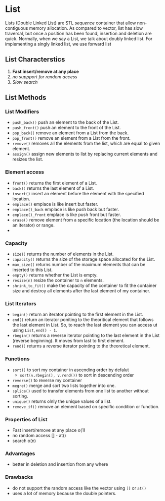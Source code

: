 # List

Lists (Double Linked List) are STL *sequence* container that allow non-contiguous memory allocation. As compared to vector, list has slow traversal, but once a position has been found, insertion and deletion are quick. Normally, when we say a List, we talk about doubly linked list. For implementing a singly linked list, we use forward list
 
## List Characterstics

1. **Fast insert/remove at any place**
2. *no suppport for random access*
3. *Slow search*


## List Methods

### List Modifiers
- `push_back()` push an element to the back of the List.
- `push_front()` push an element to the front of the List.
- `pop_back()` remove an element from a List from the back.
- `pop_front()` remove an element from a List from the front.
- `remove()` removes all the elements from the list, which are equal to given element.
- `assign()` assign new elements to list by replacing current elements and resizes the list.


### Element access
- `front()` returns the first element of a List.
- `back()` returns the last element of a List.
- `insert()` insert an element before the element with the specified location.
- `emplace()` emplace is like insert but faster.
- `emplace()_back` emplace is like push back but faster.
- `emplace()_front` emplace is like push front but faster.
- `erase()` remove element from a specific location (the location should be an iterator) or range.
- 

### Capacity
- `size()` returns the number of elements in the List.
- `capacity()` returns the size of the storage space allocated for the List.
- `max_size()` returns number of the maximum elements that can be inserted to this List.
- `empty()` returns whether the List is empty.
- `resize(n)` resize the container to `n` elements.
- `shrink_to_fit()` make the capacity of the container to fit the container size and destroy all elements after the last element of my container.

### List Iterators
- `begin()` return an iterator pointing to the first element in the List.
- `end()` return an iterator poniting to the theoritical element that follows the last element in List. So, to reach the last element you can access ut using `List,end() - 1`.
- `rbegin()` returns a reverse iterator pointing to the last element in the List (reverse beginning). It moves from last to first element.
- `rend()` returns a reverse iterator pointing to the theoretical element.

### Functions
- `sort()` to sort my container in ascending order by defalut
  - `sort(v.rbegin(), v.rend())` to sort in descending order
- `reverse()` to reverse my container
- `megre()` merge and sort two lists together into one.
- `splice()` used to transfer elements from one list to another without sorting.
- `unique()` returns olnly the unique values of a list.
- `remove_if()` remove an element based on specific condition or function.

### Properties of List

- Fast insert/remove at any place o(1)
- no random access [] - at()
- search o(n)

### Advantages
- better in deletion and insertion from any where

### Drawbacks
- do not support the random access like the vector using `[]` or `at()`
- uses a lot of memory because the double pointers.